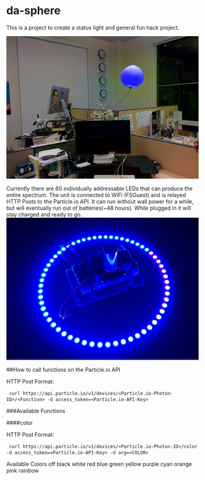 # da-sphere
This is a project to create a status light and general fun hack project.

![Alt text](/da-sphere.jpg?raw=true "DA Team Status Sphere")

Currently there are 60 individually addressable LEDs that can produce the entire spectrum. The unit is connected to WiFi (FSGuest) and is relayed HTTP Posts to the Particle.io API. It can run without wall power for a while, but will eventually run out of batteries(~48 hours). While plugged in it will stay charged and ready to go.
![Alt text](/photon-neopixel-unit.jpg?raw=true "Photon and Neopixel Ring")



##How to call functions on the Particle.io API

HTTP Post Format:

     curl https://api.particle.io/v1/devices/<Particle.io-Photon-ID>/<Function> -d access_token=<Particle.io-API-Key>

###Available Functions

####color

HTTP Post Format:

     curl https://api.particle.io/v1/devices/<Particle.io-Photon-ID>/color -d access_token=<Particle.io-API-Key> -d arg=<COLOR>

Available Colors
     off
     black
     white
     red
     blue
     green
     yellow
     purple
     cyan
     orange
     pink
     rainbow
